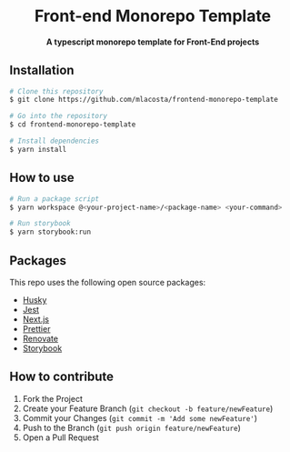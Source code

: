 <h1 align="center">
  <br>
  Front-end Monorepo Template
  <br>
</h1>

<h4 align="center">A typescript monorepo template for Front-End projects</h4>

## Installation

```bash
# Clone this repository
$ git clone https://github.com/mlacosta/frontend-monorepo-template

# Go into the repository
$ cd frontend-monorepo-template

# Install dependencies
$ yarn install
```

## How to use

```bash
# Run a package script
$ yarn workspace @<your-project-name>/<package-name> <your-command>

# Run storybook
$ yarn storybook:run
```

## Packages

This repo uses the following open source packages:

- [Husky](typicode.github.io/husky)
- [Jest](https://jestjs.io/)
- [Next.js](https://nextjs.org)
- [Prettier](https://www.npmjs.com/package/prettier)
- [Renovate](https://github.com/renovatebot)
- [Storybook](https://storybook.js.org/)

## How to contribute

1. Fork the Project
2. Create your Feature Branch (`git checkout -b feature/newFeature`)
3. Commit your Changes (`git commit -m 'Add some newFeature'`)
4. Push to the Branch (`git push origin feature/newFeature`)
5. Open a Pull Request
